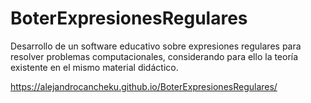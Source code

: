 # BoterExpresionesRegulares
Desarrollo de un software educativo sobre expresiones regulares para resolver  problemas computacionales, considerando para ello la teoría existente en el mismo material  didáctico.

https://alejandrocancheku.github.io/BoterExpresionesRegulares/
